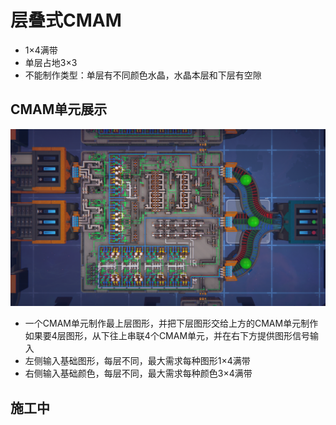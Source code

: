 # 层叠式CMAM
* 1×4满带
* 单层占地3×3
* 不能制作类型：单层有不同颜色水晶，水晶本层和下层有空隙

## CMAM单元展示
<p>
  <img src="./image/CMAM单元.png" alt="PhotoGIMP Diolinux Splash Art">
</p>

* 一个CMAM单元制作最上层图形，并把下层图形交给上方的CMAM单元制作
如果要4层图形，从下往上串联4个CMAM单元，并在右下方提供图形信号输入
* 左侧输入基础图形，每层不同，最大需求每种图形1×4满带
* 右侧输入基础颜色，每层不同，最大需求每种颜色3×4满带

## 施工中
